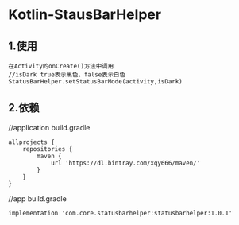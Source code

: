 # Kotlin-StausBarHelper
## 1.使用
```
在Activity的onCreate()方法中调用
//isDark true表示黑色，false表示白色
StatusBarHelper.setStatusBarMode(activity,isDark)
```
## 2.依赖
//application build.gradle

```
allprojects {
    repositories {
        maven {
            url 'https://dl.bintray.com/xqy666/maven/'
        }
    }
}

```
//app build.gradle

`implementation 'com.core.statusbarhelper:statusbarhelper:1.0.1'`
